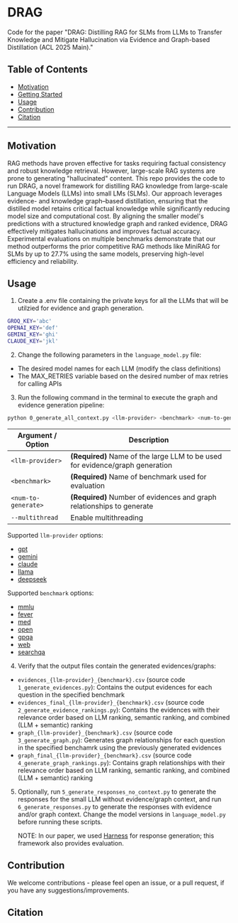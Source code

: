 # DRAG

Code for the paper "DRAG: Distilling RAG for SLMs from LLMs to Transfer Knowledge and Mitigate Hallucination via Evidence and Graph-based Distillation (ACL 2025 Main)."

## Table of Contents

- [Motivation](#motivation)
- [Getting Started](#getting-started)
- [Usage](#usage)
- [Contribution](#contribution)
- [Citation](#citation)

---

## Motivation

RAG methods have proven effective for tasks requiring factual consistency and robust knowledge retrieval. However, large-scale RAG systems are prone to generating "hallucinated" content. This repo provides the code to run DRAG, a novel framework for distilling RAG knowledge from large-scale Language Models (LLMs) into small LMs (SLMs). Our approach leverages evidence- and knowledge graph–based distillation, ensuring that the distilled model retains critical factual knowledge while significantly reducing model size and computational cost. By aligning the smaller model's predictions with a structured knowledge graph and ranked evidence, DRAG effectively mitigates hallucinations and improves factual accuracy. Experimental evaluations on multiple benchmarks demonstrate that our method outperforms the prior competitive RAG methods like MiniRAG for SLMs by up to 27.7% using the same models, preserving high-level efficiency and reliability.


## Usage

1. Create a .env file containing the private keys for all the LLMs that will be utilzied for evidence and graph generation.

```bash
GROQ_KEY='abc'
OPENAI_KEY='def'
GEMINI_KEY='ghi'
CLAUDE_KEY='jkl'
```

2. Change the following parameters in the `language_model.py` file:
- The desired model names for each LLM (modify the class definitions)
- The MAX_RETRIES variable based on the desired number of max retries for calling APIs

3. Run the following command in the terminal to execute the graph and evidence generation pipeline:
```bash
python 0_generate_all_context.py <llm-provider> <benchmark> <num-to-generate> [options]
```

| Argument / Option    | Description                                                                   |
| -------------------- | ----------------------------------------------------------------------------- |
| `<llm-provider>`     | **(Required)** Name of the large LLM to be used for evidence/graph generation |
| `<benchmark>`        | **(Required)** Name of benchmark used for evaluation                          |
| `<num-to-generate>`  | **(Required)** Number of evidences and graph relationships to generate        |
| `--multithread`      | Enable multithreading                                                         |

Supported `llm-provider` options:
- [gpt](https://openai.com/api/)
- [gemini](https://ai.google.dev/)
- [claude](https://www.anthropic.com/api)
- [llama](https://www.llama.com/products/llama-api/)
- [deepseek](https://api-docs.deepseek.com/)

Supported `benchmark` options:
- [mmlu](https://huggingface.co/datasets/cais/mmlu)
- [fever](https://huggingface.co/chenxwh/AVeriTeC)
- [med](https://huggingface.co/datasets/openlifescienceai/medmcqa)
- [open](https://huggingface.co/datasets/Open-Style/Open-LLM-Benchmark)
- [gpqa](https://huggingface.co/datasets/Idavidrein/gpqa)
- [web](https://huggingface.co/datasets/stanfordnlp/web_questions)
- [searchqa](https://huggingface.co/datasets/lucadiliello/searchqa)

4. Verify that the output files contain the generated evidences/graphs:
- `evidences_{llm-provider}_{benchmark}.csv` (source code `1_generate_evidences.py`): Contains the output evidences for each question in the specified benchmark
- `evidences_final_{llm-provider}_{benchmark}.csv` (source code `2_generate_evidence_rankings.py`): Contains the evidences with their relevance order based on LLM ranking, semantic ranking, and combined (LLM + semantic) ranking
- `graph_{llm-provider}_{benchmark}.csv` (source code `3_generate_graph.py`): Generates graph relationships for each question in the specified benchamrk using the previously generated evidences
- `graph_final_{llm-provider}_{benchmark}.csv` (source code `4_generate_graph_rankings.py`): Contains graph relationships with their relevance order based on LLM ranking, semantic ranking, and combined (LLM + semantic) ranking

5. Optionally, run `5_generate_responses_no_context.py` to generate the responses for the small LLM without evidence/graph context, and run `6_generate_responses.py` to generate the responses with evidence and/or graph context. Change the model versions in `language_model.py` before running these scripts. 

    NOTE: In our paper, we used [Harness](https://github.com/EleutherAI/lm-evaluation-harness) for response generation; this framework also provides evaluation. 


## Contribution
We welcome contributions - please feel open an issue, or a pull request, if you have any suggestions/improvements.

## Citation

